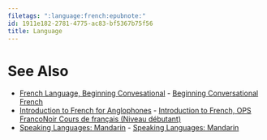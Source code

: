 ```yaml
---
filetags: ":language:french:epubnote:"
id: 1911e182-2781-4775-ac83-bf5367b75f56
title: Language
---
```


# See Also

- [French Language, Beginning
  Convesational](../440-language-lang-french-beginning-conversational-course) -
  [Beginning Conversational
  French](id:878c3b0f-a9c5-48e6-b3e1-22b87c807b4e)
- [Introduction to French for
  Anglophones](../440-language-lang-french-intro-anglophones) -
  [Introduction to French, OPS FrancoNoir Cours de français (Niveau
  débutant)](id:63cc4825-ff7d-4862-b7d3-dfc1020728c3)
- [Speaking Languages:
  Mandarin](../440-language-lang-mandarin-speaking-languages) -
  [Speaking Languages:
  Mandarin](id:907491ef-4d7f-42db-8d55-c01ce8847fb5)
